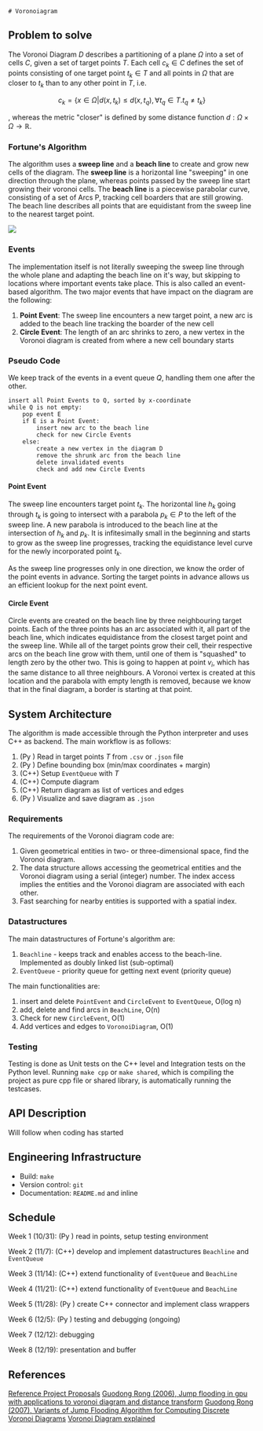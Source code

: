     # Voronoiagram

## Problem to solve

The Voronoi Diagram $D$ describes a partitioning of a plane $\Omega$ into a set of cells $C$, given a set of target points $T$.
Each cell $c_k \in C$ defines the set of points consisting of one target point $t_k \in T$ and all points in $\Omega$ that are closer to $t_k$ than to any other point in $T$, i.e.

$$c_k = \{ x \in \Omega | d(x, t_k) \leq d(x,t_q), \forall t_q\in T. t_q \neq t_k\}$$

, whereas the metric "closer" is defined by some distance function $d: \Omega \times \Omega \rightarrow \mathbb{R}$.

### Fortune's Algorithm

The algorithm uses a __sweep line__ and a __beach line__ to create and grow new cells of the diagram. The __sweep line__ is a horizontal line "sweeping" in one direction through the plane, whereas points passed by the sweep line start growing their voronoi cells. The __beach line__ is a piecewise parabolar curve, consisting of a set of Arcs P, tracking cell boarders that are still growing. The beach line describes all points that are equidistant from the sweep line to the nearest target point.

![](https://upload.wikimedia.org/wikipedia/commons/0/0c/Fortunes-algorithm-slowed.gif)

### Events

The implementation itself is not literally sweeping the sweep line through the whole plane and adapting the beach line on it's way, but skipping to locations where important events take place. This is also called an event-based algorithm. The two major events that have impact on the diagram are the following:

1) **Point Event**: The sweep line encounters a new target point, a new arc is added to the beach line tracking the boarder of the new cell
2) **Circle Event**: The length of an arc shrinks to zero, a new vertex in the Voronoi diagram is created from where a new cell boundary starts

### Pseudo Code

We keep track of the events in a event queue $Q$, handling them one after the other.

```
insert all Point Events to Q, sorted by x-coordinate
while Q is not empty:
    pop event E
    if E is a Point Event:
        insert new arc to the beach line
        check for new Circle Events
    else:
        create a new vertex in the diagram D
        remove the shrunk arc from the beach line
        delete invalidated events
        check and add new Circle Events
```

#### Point Event

The sweep line encounters target point $t_k$. The horizontal line $h_k$ going through $t_k$ is going to intersect with a parabola $p_k \in P$ to the left of the sweep line. A new parabola is introduced to the beach line at the intersection of $h_k$ and $p_k$. It is infitesimally small in the beginning and starts to grow as the sweep line progresses, tracking the equidistance level curve for the newly incorporated point $t_k$.

As the sweep line progresses only in one direction, we know the order of the point events in advance. Sorting the target points in advance allows us an efficient lookup for the next point event.

#### Circle Event

Circle events are created on the beach line by three neighbouring target points. Each of the three points has an arc associated with it, all part of the beach line, which indicates equidistance from the closest target point and the sweep line. While all of the target points grow their cell, their respective arcs on the beach line grow with them, until one of them is "squashed" to length zero by the other two. This is going to happen at point $v_i$, which has the same distance to all three neighbours. A Voronoi vertex is created at this location and the parabola with empty length is removed, because we know that in the final diagram, a border is starting at that point.

## System Architecture

The algorithm is made accessible through the Python interpreter and uses C++ as backend.
The main workflow is as follows:

1) (Py ) Read in target points $T$ from `.csv` or `.json` file
2) (Py ) Define bounding box (min/max coordinates + margin)
4) (C++) Setup `EventQueue` with $T$
5) (C++) Compute diagram
6) (C++) Return diagram as list of vertices and edges
7) (Py ) Visualize and save diagram as `.json`

### Requirements

The requirements of the Voronoi diagram code are:

1) Given geometrical entities in two- or three-dimensional space, find the Voronoi diagram.
2) The data structure allows accessing the geometrical entities and the Voronoi diagram using a serial (integer) number. The index access implies the entities and the Voronoi diagram are associated with each other.
3) Fast searching for nearby entities is supported with a spatial index.

### Datastructures

The main datastructures of Fortune's algorithm are:

1. `Beachline` - keeps track and enables access to the beach-line. Implemented as doubly linked list (sub-optimal)
2. `EventQueue` - priority queue for getting next event (priority queue)

The main functionalities are:

1. insert and delete `PointEvent` and `CircleEvent` to `EventQueue`, O(log n)
2. add, delete and find arcs in `BeachLine`, O(n)
3. Check for new `CircleEvent`, O(1)
4. Add vertices and edges to `VoronoiDiagram`, O(1)

### Testing

Testing is done as Unit tests on the C++ level and Integration tests on the Python level.
Running `make cpp` or `make shared`, which is compiling the project as pure cpp file or shared library, is automatically running the testcases.


## API Description

Will follow when coding has started

## Engineering Infrastructure

* Build: `make`
* Version control: `git`
* Documentation: `README.md` and inline

## Schedule

Week 1 (10/31): (Py ) read in points, setup testing environment

Week 2 (11/7):  (C++) develop and implement datastructures `Beachline` and `EventQueue`

Week 3 (11/14): (C++) extend functionality of `EventQueue` and `BeachLine`

Week 4 (11/21): (C++) extend functionality of `EventQueue` and `BeachLine`

Week 5 (11/28): (Py ) create C++ connector and implement class wrappers

Week 6 (12/5):  (Py ) testing and debugging (ongoing)

Week 7 (12/12): debugging

Week 8 (12/19): presentation and buffer

## References

[Reference Project Proposals](https://yyc.solvcon.net/en/latest/nsd/schedule/22au_nycu/schedule.html#voronoi-diagram)
[Guodong Rong (2006), Jump flooding in gpu with applications to voronoi diagram and distance transform](https://citeseerx.ist.psu.edu/viewdoc/summary?doi=10.1.1.101.8568&rank=1&q=Jump%20Flooding%20in%20GPU%20with%20Applications%20to%20Voronoi%20Diagram&osm=&ossid=)
[Guodong Rong (2007), Variants of Jump Flooding Algorithm for Computing Discrete Voronoi Diagrams](https://ieeexplore.ieee.org/document/4276119)
[Voronoi Diagram explained](https://blog.ivank.net/fortunes-algorithm-and-implementation.html)  